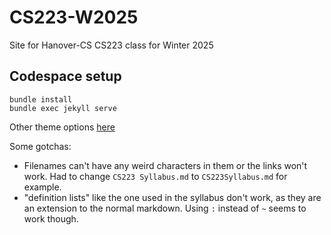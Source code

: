 # CS223-W2025
Site for Hanover-CS CS223 class for Winter 2025

## Codespace setup

```shell
bundle install
bundle exec jekyll serve
```

Other theme options [here](https://pages.github.com/themes/)

Some gotchas:

- Filenames can't have any weird characters in them or the links won't work. Had to change `CS223 Syllabus.md` to `CS223Syllabus.md` for example.
- "definition lists" like the one used in the syllabus don't work, as they are an extension to the normal markdown. Using `:` instead of `~` seems to work though.